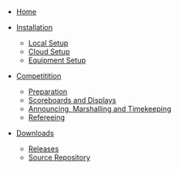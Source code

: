 * [Home](index.md)

* [Installation]()

  *	[Local Setup](LocalSetup.md)
  *	[Cloud Setup](Heroku.md)
  *	[Equipment Setup](EquipmentSetup.md)

* [Competitition]()

  *	[Preparation](Preparation.md)
  *	[Scoreboards and Displays](Displays.md)
  *	[Announcing, Marshalling and Timekeeping](Announcing.md)
  *	[Refereeing](Refereeing.md)

* [Downloads]()

  *	[Releases](https://github.com/jflamy/owlcms4/releases)
  *	[Source Repository](https://github.com/jflamy/owlcms4)
